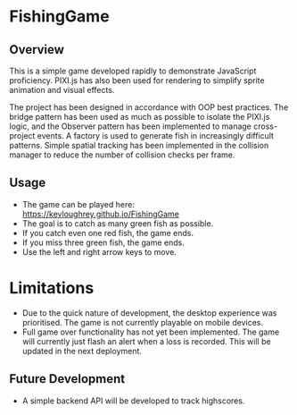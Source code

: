 # FishingGame

## Overview
This is a simple game developed rapidly to demonstrate JavaScript proficiency. PIXI.js has also been used for rendering to simplify sprite animation and visual effects.

The project has been designed in accordance with OOP best practices. The bridge pattern has been used as much as possible to isolate the PIXI.js logic, and the Observer pattern has been implemented to manage cross-project events. A factory is used to generate fish in increasingly difficult patterns. Simple spatial tracking has been implemented in the collision manager to reduce the number of collision checks per frame.

## Usage
* The game can be played here: https://kevloughrey.github.io/FishingGame
* The goal is to catch as many green fish as possible.
* If you catch even one red fish, the game ends. 
* If you miss three green fish, the game ends. 
* Use the left and right arrow keys to move.

# Limitations
* Due to the quick nature of development, the desktop experience was prioritised. The game is not currently playable on mobile devices.
* Full game over functionality has not yet been implemented. The game will currently just flash an alert when a loss is recorded. This will be updated in the next deployment.

## Future Development
* A simple backend API will be developed to track highscores.